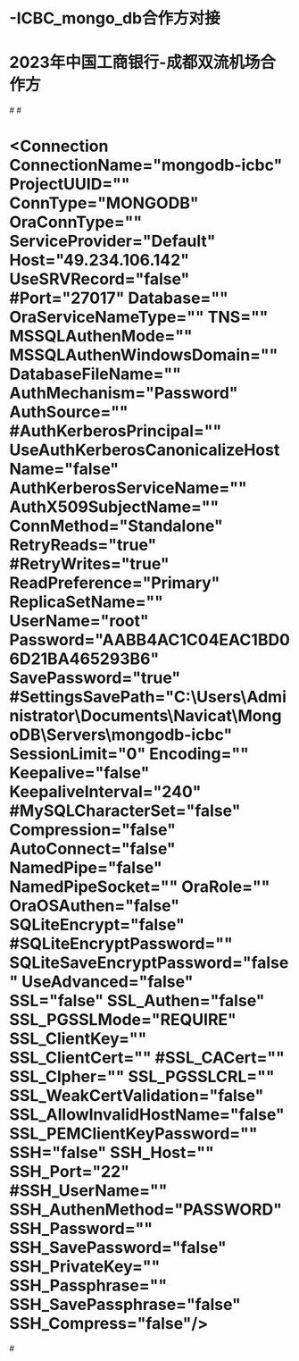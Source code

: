 # -ICBC_mongo_db合作方对接 
# 2023年中国工商银行-成都双流机场合作方

#<?xml version="1.0" encoding="UTF-8"?>
#<Connections Ver="1.5">
#	<Connection ConnectionName="mongodb-icbc" ProjectUUID="" ConnType="MONGODB" OraConnType="" ServiceProvider="Default" Host="49.234.106.142" UseSRVRecord="false" #Port="27017" Database="" OraServiceNameType="" TNS="" MSSQLAuthenMode="" MSSQLAuthenWindowsDomain="" DatabaseFileName="" AuthMechanism="Password" AuthSource="" #AuthKerberosPrincipal="" UseAuthKerberosCanonicalizeHostName="false" AuthKerberosServiceName="" AuthX509SubjectName="" ConnMethod="Standalone" RetryReads="true" #RetryWrites="true" ReadPreference="Primary" ReplicaSetName="" UserName="root" Password="AABB4AC1C04EAC1BD06D21BA465293B6" SavePassword="true" #SettingsSavePath="C:\Users\Administrator\Documents\Navicat\MongoDB\Servers\mongodb-icbc" SessionLimit="0" Encoding="" Keepalive="false" KeepaliveInterval="240" #MySQLCharacterSet="false" Compression="false" AutoConnect="false" NamedPipe="false" NamedPipeSocket="" OraRole="" OraOSAuthen="false" SQLiteEncrypt="false" #SQLiteEncryptPassword="" SQLiteSaveEncryptPassword="false" UseAdvanced="false" SSL="false" SSL_Authen="false" SSL_PGSSLMode="REQUIRE" SSL_ClientKey="" SSL_ClientCert="" #SSL_CACert="" SSL_Clpher="" SSL_PGSSLCRL="" SSL_WeakCertValidation="false" SSL_AllowInvalidHostName="false" SSL_PEMClientKeyPassword="" SSH="false" SSH_Host="" SSH_Port="22" #SSH_UserName="" SSH_AuthenMethod="PASSWORD" SSH_Password="" SSH_SavePassword="false" SSH_PrivateKey="" SSH_Passphrase="" SSH_SavePassphrase="false" SSH_Compress="false"/>
#</Connections>
